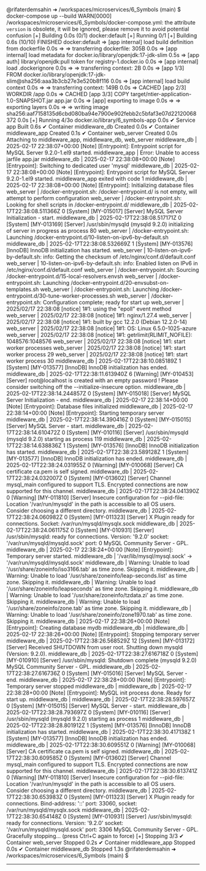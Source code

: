 @rifaterdemsahin ➜ /workspaces/microservices/6_Symbols (main) $ docker-compose up --build
WARN[0000] /workspaces/microservices/6_Symbols/docker-compose.yml: the attribute `version` is obsolete, it will be ignored, please remove it to avoid potential confusion 
[+] Building 0.0s (0/1)                                                       docker:default
[+] Running 0/1
[+] Building 0.6s (10/10) FINISHED                                            docker:default 
 => [app internal] load build definition from dockerfile                                0.0s
 => => transferring dockerfile: 305B                                                    0.0s
 => [app internal] load metadata for docker.io/library/openjdk:17-jdk-slim              0.5s
 => [app auth] library/openjdk:pull token for registry-1.docker.io                      0.0s 
 => [app internal] load .dockerignore                                                   0.0s
 => => transferring context: 2B                                                         0.0s
 => [app 1/3] FROM docker.io/library/openjdk:17-jdk-slim@sha256:aaa3b3cb27e3e520b8f116  0.0s
 => [app internal] load build context                                                   0.0s
 => => transferring context: 149B                                                       0.0s
 => CACHED [app 2/3] WORKDIR /app                                                       0.0s
 => CACHED [app 3/3] COPY target/ntier-application-1.0-SNAPSHOT.jar app.jar             0.0s
 => [app] exporting to image                                                            0.0s
 => => exporting layers                                                                 0.0s
 => => writing image sha256:aaf7158135d6cbd080ba94e7900e902febb2c5bfaf3e07d22120068372  0.0s
[+] Running 4/3o docker.io/library/6_symbols-app                                        0.0s
 ✔ Service app               Built                                                      0.6s 
 ✔ Container middleware_db   Created                                                    0.0s 
 ✔ Container middleware_app  Created                                                    0.1s 
 ✔ Container web_server      Created                                                    0.0s 
Attaching to middleware_app, middleware_db, web_server
middleware_db   | 2025-02-17 22:38:07+00:00 [Note] [Entrypoint]: Entrypoint script for MySQL Server 9.2.0-1.el9 started.
middleware_app  | Error: Unable to access jarfile app.jar
middleware_db   | 2025-02-17 22:38:08+00:00 [Note] [Entrypoint]: Switching to dedicated user 'mysql'
middleware_db   | 2025-02-17 22:38:08+00:00 [Note] [Entrypoint]: Entrypoint script for MySQL Server 9.2.0-1.el9 started.
middleware_app exited with code 1
middleware_db   | 2025-02-17 22:38:08+00:00 [Note] [Entrypoint]: Initializing database files
web_server      | /docker-entrypoint.sh: /docker-entrypoint.d/ is not empty, will attempt to perform configuration
web_server      | /docker-entrypoint.sh: Looking for shell scripts in /docker-entrypoint.d/
middleware_db   | 2025-02-17T22:38:08.511366Z 0 [System] [MY-015017] [Server] MySQL Server Initialization - start.
middleware_db   | 2025-02-17T22:38:08.517171Z 0 [System] [MY-013169] [Server] /usr/sbin/mysqld (mysqld 9.2.0) initializing of server in progress as process 80
web_server      | /docker-entrypoint.sh: Launching /docker-entrypoint.d/10-listen-on-ipv6-by-default.sh
middleware_db   | 2025-02-17T22:38:08.532669Z 1 [System] [MY-013576] [InnoDB] InnoDB initialization has started.
web_server      | 10-listen-on-ipv6-by-default.sh: info: Getting the checksum of /etc/nginx/conf.d/default.conf
web_server      | 10-listen-on-ipv6-by-default.sh: info: Enabled listen on IPv6 in /etc/nginx/conf.d/default.conf
web_server      | /docker-entrypoint.sh: Sourcing /docker-entrypoint.d/15-local-resolvers.envsh
web_server      | /docker-entrypoint.sh: Launching /docker-entrypoint.d/20-envsubst-on-templates.sh
web_server      | /docker-entrypoint.sh: Launching /docker-entrypoint.d/30-tune-worker-processes.sh
web_server      | /docker-entrypoint.sh: Configuration complete; ready for start up
web_server      | 2025/02/17 22:38:08 [notice] 1#1: using the "epoll" event method
web_server      | 2025/02/17 22:38:08 [notice] 1#1: nginx/1.27.4
web_server      | 2025/02/17 22:38:08 [notice] 1#1: built by gcc 12.2.0 (Debian 12.2.0-14) 
web_server      | 2025/02/17 22:38:08 [notice] 1#1: OS: Linux 6.5.0-1025-azure
web_server      | 2025/02/17 22:38:08 [notice] 1#1: getrlimit(RLIMIT_NOFILE): 1048576:1048576
web_server      | 2025/02/17 22:38:08 [notice] 1#1: start worker processes
web_server      | 2025/02/17 22:38:08 [notice] 1#1: start worker process 29
web_server      | 2025/02/17 22:38:08 [notice] 1#1: start worker process 30
middleware_db   | 2025-02-17T22:38:10.085189Z 1 [System] [MY-013577] [InnoDB] InnoDB initialization has ended.
middleware_db   | 2025-02-17T22:38:11.613940Z 6 [Warning] [MY-010453] [Server] root@localhost is created with an empty password ! Please consider switching off the --initialize-insecure option.
middleware_db   | 2025-02-17T22:38:14.244857Z 0 [System] [MY-015018] [Server] MySQL Server Initialization - end.
middleware_db   | 2025-02-17 22:38:14+00:00 [Note] [Entrypoint]: Database files initialized
middleware_db   | 2025-02-17 22:38:14+00:00 [Note] [Entrypoint]: Starting temporary server
middleware_db   | 2025-02-17T22:38:14.390416Z 0 [System] [MY-015015] [Server] MySQL Server - start.
middleware_db   | 2025-02-17T22:38:14.610472Z 0 [System] [MY-010116] [Server] /usr/sbin/mysqld (mysqld 9.2.0) starting as process 119
middleware_db   | 2025-02-17T22:38:14.638836Z 1 [System] [MY-013576] [InnoDB] InnoDB initialization has started.
middleware_db   | 2025-02-17T22:38:23.589128Z 1 [System] [MY-013577] [InnoDB] InnoDB initialization has ended.
middleware_db   | 2025-02-17T22:38:24.031955Z 0 [Warning] [MY-010068] [Server] CA certificate ca.pem is self signed.
middleware_db   | 2025-02-17T22:38:24.032007Z 0 [System] [MY-013602] [Server] Channel mysql_main configured to support TLS. Encrypted connections are now supported for this channel.
middleware_db   | 2025-02-17T22:38:24.041390Z 0 [Warning] [MY-011810] [Server] Insecure configuration for --pid-file: Location '/var/run/mysqld' in the path is accessible to all OS users. Consider choosing a different directory.
middleware_db   | 2025-02-17T22:38:24.060982Z 0 [System] [MY-011323] [Server] X Plugin ready for connections. Socket: /var/run/mysqld/mysqlx.sock
middleware_db   | 2025-02-17T22:38:24.061175Z 0 [System] [MY-010931] [Server] /usr/sbin/mysqld: ready for connections. Version: '9.2.0'  socket: '/var/run/mysqld/mysqld.sock'  port: 0  MySQL Community Server - GPL.
middleware_db   | 2025-02-17 22:38:24+00:00 [Note] [Entrypoint]: Temporary server started.
middleware_db   | '/var/lib/mysql/mysql.sock' -> '/var/run/mysqld/mysqld.sock'
middleware_db   | Warning: Unable to load '/usr/share/zoneinfo/iso3166.tab' as time zone. Skipping it.
middleware_db   | Warning: Unable to load '/usr/share/zoneinfo/leap-seconds.list' as time zone. Skipping it.
middleware_db   | Warning: Unable to load '/usr/share/zoneinfo/leapseconds' as time zone. Skipping it.
middleware_db   | Warning: Unable to load '/usr/share/zoneinfo/tzdata.zi' as time zone. Skipping it.
middleware_db   | Warning: Unable to load '/usr/share/zoneinfo/zone.tab' as time zone. Skipping it.
middleware_db   | Warning: Unable to load '/usr/share/zoneinfo/zone1970.tab' as time zone. Skipping it.
middleware_db   | 2025-02-17 22:38:26+00:00 [Note] [Entrypoint]: Creating database mydb
middleware_db   | 
middleware_db   | 2025-02-17 22:38:26+00:00 [Note] [Entrypoint]: Stopping temporary server
middleware_db   | 2025-02-17T22:38:26.568529Z 12 [System] [MY-013172] [Server] Received SHUTDOWN from user root. Shutting down mysqld (Version: 9.2.0).
middleware_db   | 2025-02-17T22:38:27.616718Z 0 [System] [MY-010910] [Server] /usr/sbin/mysqld: Shutdown complete (mysqld 9.2.0)  MySQL Community Server - GPL.
middleware_db   | 2025-02-17T22:38:27.616736Z 0 [System] [MY-015016] [Server] MySQL Server - end.
middleware_db   | 2025-02-17 22:38:28+00:00 [Note] [Entrypoint]: Temporary server stopped
middleware_db   | 
middleware_db   | 2025-02-17 22:38:28+00:00 [Note] [Entrypoint]: MySQL init process done. Ready for start up.
middleware_db   | 
middleware_db   | 2025-02-17T22:38:28.597657Z 0 [System] [MY-015015] [Server] MySQL Server - start.
middleware_db   | 2025-02-17T22:38:28.793697Z 0 [System] [MY-010116] [Server] /usr/sbin/mysqld (mysqld 9.2.0) starting as process 1
middleware_db   | 2025-02-17T22:38:28.801912Z 1 [System] [MY-013576] [InnoDB] InnoDB initialization has started.
middleware_db   | 2025-02-17T22:38:30.417138Z 1 [System] [MY-013577] [InnoDB] InnoDB initialization has ended.
middleware_db   | 2025-02-17T22:38:30.609551Z 0 [Warning] [MY-010068] [Server] CA certificate ca.pem is self signed.
middleware_db   | 2025-02-17T22:38:30.609585Z 0 [System] [MY-013602] [Server] Channel mysql_main configured to support TLS. Encrypted connections are now supported for this channel.
middleware_db   | 2025-02-17T22:38:30.613741Z 0 [Warning] [MY-011810] [Server] Insecure configuration for --pid-file: Location '/var/run/mysqld' in the path is accessible to all OS users. Consider choosing a different directory.
middleware_db   | 2025-02-17T22:38:30.653983Z 0 [System] [MY-011323] [Server] X Plugin ready for connections. Bind-address: '::' port: 33060, socket: /var/run/mysqld/mysqlx.sock
middleware_db   | 2025-02-17T22:38:30.654148Z 0 [System] [MY-010931] [Server] /usr/sbin/mysqld: ready for connections. Version: '9.2.0'  socket: '/var/run/mysqld/mysqld.sock'  port: 3306  MySQL Community Server - GPL.
Gracefully stopping... (press Ctrl+C again to force)
[+] Stopping 3/3
 ✔ Container web_server      Stopped                                                    0.2s 
 ✔ Container middleware_app  Stopped                                                    0.0s 
 ✔ Container middleware_db   Stopped                                                    1.3s 
@rifaterdemsahin ➜ /workspaces/microservices/6_Symbols (main) $ 

---

